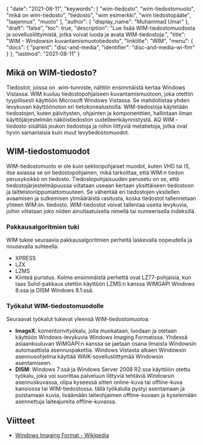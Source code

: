 {
  "date": "2021-08-11",
  "keywords": [
"wim-tiedosto",
"wim-tiedostomuoto",
"mikä on wim-tiedosto",
"tiedosto",
"wim esimerkki",
"wim tiedostopääte",
"laajennus",
"muoto"
],
  "author": {
    "display_name": "Muhammad Umar"
},
  "draft": "false",
  "toc": true,
  "description": "Lue lisää WIM-tiedostomuodosta ja sovellusliittymistä, jotka voivat luoda ja avata WIM-tiedostoja.",
  "title": "WIM - Windowsin kuvantamismuototiedosto",
  "linktitle": "WIM",
  "menu": {
    "docs": {
      "parent": "disc-and-media",
      "identifier": "disc-and-media-wi-fim"
}
},
  "lastmod": "2021-08-11"
}

## Mikä on WIM-tiedosto?
Tiedostot, joissa on .wim-tunniste, nähtiin ensimmäistä kertaa Windows Vistassa. WIM kuuluu tiedostopohjaiseen kuvantamismuotoon, joka otettiin tyypillisesti käyttöön Microsoft Windows Vistassa. Se mahdollistaa yhden levykuvan käyttöönoton eri tietokonealustoilla. WIM-tiedostoja käytetään tiedostojen, kuten päivitysten, ohjainten ja komponenttien, hallintaan ilman käyttöjärjestelmän näköistiedoston uudelleenkäynnistystä. AQ WIM -tiedosto sisältää joukon tiedostoja ja niihin liittyviä metatietoja, jotka ovat hyvin samanlaisia kuin muut levytiedostomuodot.

## WIM-tiedostomuodot
WIM-tiedostomuoto ei ole kuin sektoripohjaiset muodot, kuten VHD tai IS, itse asiassa se on tiedostopohjainen, mikä tarkoittaa, että WIM:n tiedon perusyksikkö on tiedosto. Tiedostopohjaisuuden perusetu on se, että tiedostojärjestelmäpuussa viitataan useaan kertaan yksittäiseen tiedostoon ja laitteistoriippumattomuuteen. Se vähentää eri tiedostojen yksitellen avaamisen ja sulkemisen ylimääräistä rasitusta, koska tiedostot tallennetaan yhteen WIM:iin. tiedosto. WIM-tiedostot voivat tallentaa useita levykuvia, joihin viitataan joko niiden ainutlaatuisella nimellä tai numeerisella indeksillä.
### Pakkausalgoritmien tuki
WIM tukee seuraavia pakkausalgoritmien perheitä laskevalla nopeudella ja nousevalla suhteella:
- XPRESS
- LZX
- LZMS
- Kiinteä puristus.
Kolme ensimmäistä perhettä ovat LZ77-pohjaisia, kun taas Solid-pakkaus otettiin käyttöön LZMS:n kanssa WIMGAPI Windows 8:ssa ja DISM Windows 8.1:ssä.
### Työkalut WIM-tiedostomuodolle
Seuraavat työkalut tukevat yleensä WIM-tiedostomuotoa:

- **ImageX**: komentorivityökalu, jolla muokataan, luodaan ja otetaan käyttöön Windows-levykuvia Windows Imaging Formatissa. Yhdessä asiaankuuluvan WIMGAPI:n kanssa se jaetaan osana ilmaista Windowsin automaattista asennuspakettia. Windows Vistasta alkaen Windowsin asennusohjelma käyttää WAIK-sovellusliittymää Windowsin asentamiseen.
- **DISM**: Windows 7:ssä ja Windows Server 2008 R2:ssa käyttöön otettu työkalu, joka voi suorittaa palveluun liittyviä tehtäviä Windowsin asennuskuvassa, olipa kyseessä sitten online-kuva tai offline-kuva kansiossa tai WIM-tiedostossa. tällä työkalulla pystyi asentamaan ja poistamaan kuvia, lisäämään laiteohjaimen offline-kuvaan ja kyselemään asennettuja laiteajureita offline-kuvassa.
 



## Viitteet 

* [Windows Imaging Format - Wikipedia](https://en.wikipedia.org/wiki/Windows_Imaging_Format)



